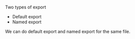 Two types of export 
 - Default export
 - Named export

We can do default export and named export for the same file.